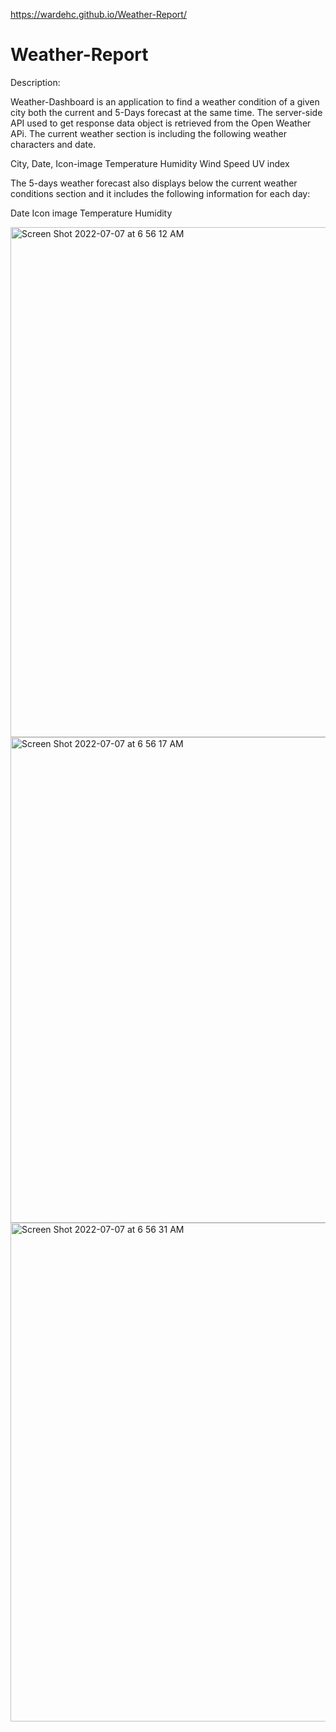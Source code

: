 https://wardehc.github.io/Weather-Report/

# Weather-Report

Description:

Weather-Dashboard is an application to find a weather condition of a given city both the current and 5-Days forecast at the same time. The server-side API used to get response data object is retrieved from the Open Weather APi. The current weather section is including the following weather characters and date.

City, Date, Icon-image
Temperature
Humidity
Wind Speed
UV index

The 5-days weather forecast also displays below the current weather conditions section and it includes the following information for each day:

Date
Icon image
Temperature
Humidity


<img width="816" alt="Screen Shot 2022-07-07 at 6 56 12 AM" src="https://user-images.githubusercontent.com/105446523/177757848-170aa299-70f5-44f9-b31d-9cafccaa01f0.png">

<img width="777" alt="Screen Shot 2022-07-07 at 6 56 17 AM" src="https://user-images.githubusercontent.com/105446523/177757873-860d9f14-c29f-4ab8-bcda-97617312d5d7.png">

<img width="798" alt="Screen Shot 2022-07-07 at 6 56 31 AM" src="https://user-images.githubusercontent.com/105446523/177757897-c74cc75b-7444-4b66-a00e-2ab59c6d2ae8.png">
